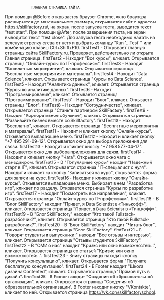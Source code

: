                 ГЛАВНАЯ СТРАНИЦА САЙТА
При помощи @Before открывается браузет Chrome, окно браузера расширяется до максимального размера, открывается сайт с 
адресом https://skillfactory.ru/, на экран, после запуска теста, выводится текст "test start".
При помощи @After, после завершения теста, на экран выводится текст "test close".
Для запуска теста необходимо нажать на зеленую стрелку слева от него и выбрать команду "Run '...Test''" или комбинацию 
клавиш Ctrl+Shift+F10.
firstTest1 - Открывает главную страницу сайта SkillFactory.ru. Проверяет, действиетельно ли открыта Гавная страница.
firstTest2 - Находит "Все курсы", кликает. Открывается страница "Онлайн-курсы по IT-профессиям".
firstTest3 - Находит "Бесплатные мероприятия", кликает. Открывается страница "Бесплатные мероприятия и 
материалы".
firstTest4 - Находит "Data Science", кликает. Открываетс страница "Курсы по Data Science".
firstTest5 - Находит "Аналитика данных", кликает. Открывается страница "Курсы по аналитике данных".
firstTest6 - Находит "Программирование", кликает. Откывается страница "Программирование".
firstTest7 - Находит "Блог", кликает. Откываетс страница "Блог".
firstTest8 - Находит "Сотрудничество", кликает. Открывается страница "Станьте партнером SkillFactory".
firstTest9 - Находит "Корпоративное обучение", кликает. Открывается страница "Развивайте бизнес вместе со Skillfactory".
firstTest10 - Находит "Бесплатно", кликает. Открывается страница "Бесплатные мероприятия и материалы".
firstTest11 - Находит и кликает кнопку "Онлайн-курсы". Откывается выпадающее меню.
firstTest12 - Находит и кликает кнопку "+7 495 291-09-12". Открывается окно для выбора приложения для связи.
firstTest13 - Находит и кликает кнопку "+7 958 577-04-17". Открывается окно для выбора приложения для связи.
firstTest14 - Находит и кликает кнопку "Чата". Открывается окно чата с менеджером.
firstTest15 - В "Популярные курсы" находит "Надёжный старт в IT", кликает. Открывается страница "IT-специалист с нуля". Находит и кликает 
на кнопку "Записаться на курс", открывается форма для записи на курс.
firstTest16 - Находит и кликает кнопку "Онлайн-курсы". Откывается выпадающее меню. Выбирает в нем "Разработка игр", 
кликает по разделу. Открвается страница "Курсы по разработке игр".
firstTest17 - Находит "Посмотреть все направления", кликает. Открывается страница "Онлайн-курсы по IT-профессиям".
firstTest18 - В "Блог SkillFactory" находит "Привет, я Data Scientist в «Тинькофф»", кликает. Открывается страница 
"Привет, я Data Scientist в «Тинькофф»".
firstTest19 - В "Блог SkillFactory" находит "Кто такой Fullstack-разработчик?", кликает. Открывается страница
"Кто такой Fullstack-разработчик?".
firstTest20 - В "Блог SkillFactory" находит "Читать блог", кликает. Открывается страница "Блог SkillFactory".
firstTest21 - В "Говорят студенты и выпускники:" находит "Все отзывы и интервью", кликает. Открывается страница "Отзывы 
студентов SkillFactory".
firstTest22 - В "СМИ о нас" находит "Кризис или окно возможностей:..", кликает. Открывается страница со статьей "Кризис 
или окно возможностей:..".
firstTest23 - Внизу страницы находит кнопку "Получить консультацию", кликает. Открывается форма "Получите бесплатную 
консультацию".
firstTest24 - В Footer находит "Школа дизайна Contented", кликает. Открывается страница "Прямой путь в дизайн".
firstTest25 - В Footer находит "Сведения об образовательной организации", кликает. Открывается страница "Сведения об 
образовательной организации". В Footer находит кнопку "VKontakte", кликает по ней. Открывается страница 
https://vk.com/skillfactoryschool.